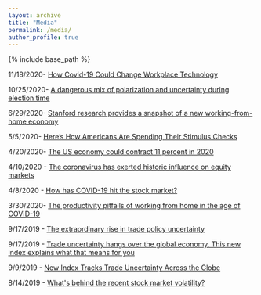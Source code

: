 ```yaml
---
layout: archive
title: "Media"
permalink: /media/
author_profile: true
---
```


{% include base_path %}

11/18/2020- <a href='https://www.wsj.com/articles/how-covid-19-could-change-workplace-technology-11605708627' target='_blank'>How Covid-19 Could Change Workplace Technology</a>

10/25/2020- <a href='https://siepr.stanford.edu/news/dangerous-mix-polarization-and-uncertainty-during-election-time' target='_blank'>A dangerous mix of polarization and uncertainty during election time</a>

6/29/2020- <a href='https://news.stanford.edu/2020/06/29/snapshot-new-working-home-economy/' target='_blank'>Stanford research provides a snapshot of a new working-from-home economy</a>

5/5/2020- <a href='https://insight.kellogg.northwestern.edu/article/stimulus-checks-spending-data-2020-coronavirus-covid' target='_blank'>Here’s How Americans Are Spending Their Stimulus Checks</a>

4/20/2020- <a href='https://review.chicagobooth.edu/economics/2020/article/us-economy-could-contract-11-percent-2020' target='_blank'>The US economy could contract 11 percent in 2020</a>

4/10/2020 - <a href='https://review.chicagobooth.edu/finance/2020/article/coronavirus-has-exerted-historic-influence-equity-markets' target='_blank'>The coronavirus has exerted historic influence on equity markets</a>

4/8/2020 - <a href='https://review.chicagobooth.edu/finance/2020/video/how-has-covid-19-hit-stock-market' target='_blank'>How has COVID-19 hit the stock market?</a>

3/30/2020- <a href='https://news.stanford.edu/2020/03/30/productivity-pitfalls-working-home-age-covid-19/' target='_blank'>The productivity pitfalls of working from home in the age of COVID-19</a>

9/17/2019 - <a href='https://voxeu.org/article/extraordinary-rise-trade-policy-uncertainty' target='
_blank'>The extraordinary rise in trade policy uncertainty</a>

9/17/2019 - <a href='https://www.weforum.org/agenda/2019/09/new-index-tracks-trade-uncertainty-globe' target='_blank'>Trade uncertainty hangs over the global economy. This new index explains what that means for you</a>

9/9/2019 - <a href='https://blogs.imf.org/2019/09/09/new-index-tracks-trade-uncertainty-across-the-globe/' target='_blank'>New Index Tracks Trade Uncertainty Across the Globe</a>

8/14/2019 - <a href='https://www.pbs.org/newshour/show/whats-behind-the-recent-stock-market-volatility' target='_blank'>What's behind the recent stock market volatility?</a>





